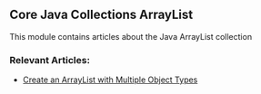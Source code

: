 ## Core Java Collections ArrayList

This module contains articles about the Java ArrayList collection

### Relevant Articles: 
- [Create an ArrayList with Multiple Object Types](https://drafts.baeldung.com/create-an-arraylist-with-multiple-object-types/)